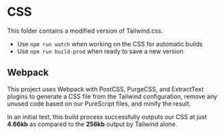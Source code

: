 # CSS

This folder contains a modified version of Tailwind.css.

- Use `npm run watch` when working on the CSS for automatic builds
- Use `npm run build-prod` when ready to save a new version


## Webpack

This project uses Webpack with PostCSS, PurgeCSS, and ExtractText plugins to generate a CSS file from the Tailwind configuration, remove any unused code based on our PureScript files, and minify the result.

In an initial test, this build process successfully outputs our CSS at just **4.66kb** as compared to the **256kb** output by Tailwind alone.

